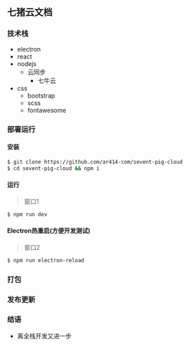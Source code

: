 ## 七猪云文档

### 技术栈
* electron
* react
* nodejs
    * 云同步
        * 七牛云
* css
    * bootstrap
    * scss
    * fontawesome
    
### 部署运行

#### 安装
```bash
$ git clone https://github.com/ar414-com/sevent-pig-cloud
$ cd sevent-pig-cloud && npm i
```

#### 运行
> 窗口1
```bash
$ npm run dev 
```

#### Electron热重启(方便开发测试)
> 窗口2
```bash
$ npm run electron-reload
```

### 打包


### 发布更新


### 结语
* 离全栈开发又进一步

